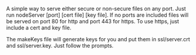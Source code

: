 A simple way to serve either secure or non-secure files on any port.  Just run nodeServer [port] [cert file] [key file].  If no ports are included files will be served on port 80 for http and port 443 for https.  To use https, just include a cert and key file.

The makeKeys file will generate keys for you and put them in ssl/server.crt and ssl/server.key.  Just follow the prompts.
